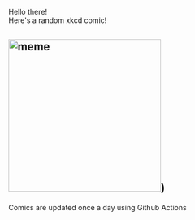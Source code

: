 Hello there! <br>Here's a random xkcd comic!<br>
## <img src="https://imgs.xkcd.com/comics/zeppelin.jpg" alt="meme" width="300"/>)<br>
Comics are updated once a day using Github Actions